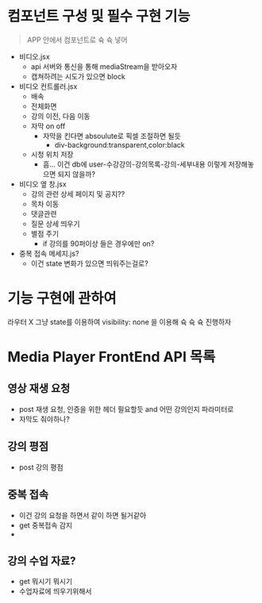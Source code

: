 # 컴포넌트 구성 및 필수 구현 기능

> APP 안에서 컴포넌트로 슉 슉 넣어

- 비디오.jsx
  - api 서버와 통신을 통해 mediaStream을 받아오자
  - 캡쳐하려는 시도가 있으면 block
- 비디오 컨트롤러.jsx
  - 배속
  - 전체화면
  - 강의 이전, 다음 이동
  - 자막 on off
    - 자막을 킨다면 absoulute로 픽셀 조절하면 될듯
      - div-background:transparent,color:black
  - 시청 위치 저장
    - 흠... 이건 db에 user-수강강의-강의목록-강의-세부내용 이렇게 저장해놓으면 되지 않을까?
- 비디오 옆 창.jsx
  - 강의 관련 상세 페이지 및 공지??
  - 목차 이동
  - 댓글관련
  - 질문 상세 띄우기
  - 별점 주기
    - if 강의를 90퍼이상 들은 경우에만 on?
- 중복 접속 메세지.js?
  - 이건 state 변화가 있으면 띄워주는걸로?

# 기능 구현에 관하여

라우터 X 그냥 state를 이용하여 visibility: none 을 이용해 슉 슉 슉 진행하자

# Media Player FrontEnd API 목록

## 영상 재생 요청

- post 재생 요청, 인증을 위한 헤더 필요할듯 and 어떤 강의인지 파라미터로
- 자막도 줘야하나?

## 강의 평점

- post 강의 평점

## 중복 접속

- 이건 강의 요청을 하면서 같이 하면 될거같아
- get 중복접속 감지
-

## 강의 수업 자료?

- get 뭐시기 뭐시기
- 수업자료에 띄우기위해서

